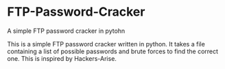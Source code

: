# FTP-Password-Cracker
A simple FTP password cracker in pytohn

This is a simple FTP password cracker written in python. It takes a file containing 
a list of possible passwords and brute forces to find the correct one.
This is inspired by Hackers-Arise.
